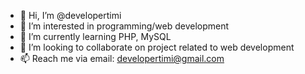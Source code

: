- 👋 Hi, I’m @developertimi
- 👀 I’m interested in programming/web development
- 🌱 I’m currently learning PHP, MySQL
- 💞️ I’m looking to collaborate on project related to web development
- 📫 Reach me via email: developertimi@gmail.com

<!---
developertimi/developertimi is a ✨ special ✨ repository because its `README.md` (this file) appears on your GitHub profile.
You can click the Preview link to take a look at your changes.
--->
